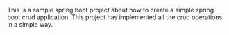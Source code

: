 
This is a sample spring boot project  about how to create a simple spring boot crud application. 
This project has implemented all the crud operations in a simple way.  
